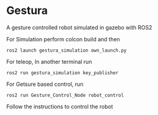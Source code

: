 # Gestura
A gesture controlled robot simulated in gazebo with ROS2

For Simulation perform colcon build and then 

```
ros2 launch gestura_simulation own_launch.py
```

For teleop, In another terminal run

```
ros2 run gestura_simulation key_publisher
```

For Getsure based control, run

```
ros2 run Gesture_Control_Node robot_control
```

Follow the instructions to control the robot
